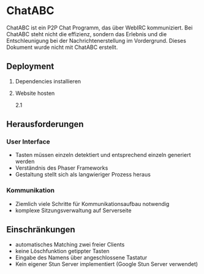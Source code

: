 # ChatABC

ChatABC ist ein P2P Chat Programm, das über WebIRC kommuniziert.
Bei ChatABC steht nicht die effizienz, sondern das Erlebnis und die Entschleunigung bei der Nachrichtenerstellung im Vordergrund.
Dieses Dokument wurde nicht mit ChatABC erstellt.

## Deployment

1. Dependencies installieren
   
2. Website hosten
    
    2.1  


## Herausforderungen

### User Interface

  - Tasten müssen einzeln detektiert und entsprechend einzeln generiert werden
  - Verständnis des Phaser Frameworks 
  - Gestaltung stellt sich als langwieriger Prozess heraus

### Kommunikation

 - Ziemlich viele Schritte für Kommunikationsaufbau notwendig
 - komplexe Sitzungsverwaltung auf Serverseite

## Einschränkungen

 - automatisches Matching zwei freier Clients
 - keine Löschfunktion getippter Tasten
 - Eingabe des Namens über angeschlossene Tastatur
 - Kein eigener Stun Server implementiert (Google Stun Server verwendet)
